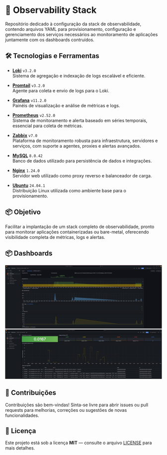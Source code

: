 # 🚀 Observability Stack

Repositório dedicado à configuração da stack de observabilidade, contendo arquivos YAML para provisionamento, configuração e gerenciamento dos serviços necessários ao monitoramento de aplicações juntamente com os dashboards contruídos.

## 🛠️ Tecnologias e Ferramentas

* **[Loki](https://grafana.com/oss/loki/)** `v3.2.0`  
  Sistema de agregação e indexação de logs escalável e eficiente.

* **[Promtail](https://grafana.com/docs/loki/latest/clients/promtail/)** `v3.2.0`  
  Agente para coleta e envio de logs para o Loki.

* **[Grafana](https://grafana.com/)** `v11.2.0`  
  Painéis de visualização e análise de métricas e logs.

* **[Prometheus](https://prometheus.io/)** `v2.52.0`  
  Sistema de monitoramento e alerta baseado em séries temporais, essencial para coleta de métricas.

* **[Zabbix](https://www.zabbix.com/)** `v7.0`  
  Plataforma de monitoramento robusta para infraestrutura, servidores e serviços, com suporte a agentes, proxies e alertas avançados.

* **[MySQL](https://www.mysql.com/)** `8.0.42`  
  Banco de dados utilizado para persistência de dados e integrações.

* **[Nginx](https://nginx.org/)** `1.24.0`  
  Servidor web utilizado como proxy reverso e balanceador de carga.

* **[Ubuntu](https://ubuntu.com/)** `24.04.1`  
  Distribuição Linux utilizada como ambiente base para o provisionamento.

## 📦 Objetivo

Facilitar a implantação de um stack completo de observabilidade, pronto para monitorar aplicações containerizadas ou bare-metal, oferecendo visibilidade completa de métricas, logs e alertas.

## 📦 Dashboards 

![Dashboard MySQL](./images/mysql.png)
![Dashboard Nginx](./images/nginx.png)


## 📝 Contribuições

Contribuições são bem-vindas!
Sinta-se livre para abrir issues ou pull requests para melhorias, correções ou sugestões de novas funcionalidades.

## 📄 Licença

Este projeto está sob a licença **MIT** — consulte o arquivo [LICENSE](./LICENSE) para mais detalhes.
